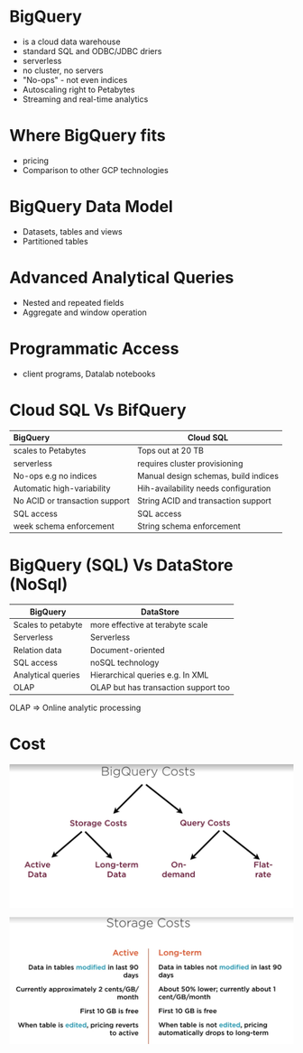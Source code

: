 # BigQuery
- is a cloud data warehouse
- standard SQL and ODBC/JDBC driers
- serverless
- no cluster, no servers
- "No-ops" - not even indices
- Autoscaling right to Petabytes
- Streaming and real-time analytics

# Where BigQuery fits
- pricing
- Comparison to other GCP technologies

# BigQuery Data Model
- Datasets, tables and views
- Partitioned tables
# Advanced Analytical Queries
- Nested and repeated fields
- Aggregate and window operation

# Programmatic Access
- client programs, Datalab notebooks



# Cloud SQL Vs BifQuery


| BigQuery                       | Cloud SQL                            |
|:-------------------------------|--------------------------------------|
| scales to Petabytes            | Tops out at 20 TB                    |
| serverless                     | requires cluster provisioning        |
| No-ops e.g no indices          | Manual design schemas, build indices |
| Automatic high-variability     | Hih-availability needs configuration |
| No ACID or transaction support | String ACID and transaction support  |
| SQL access                     | SQL access                           |
| week schema enforcement        | String schema enforcement            |


# BigQuery (SQL) Vs DataStore (NoSql)

| BigQuery           | DataStore                            |
|--------------------|--------------------------------------|
| Scales to petabyte | more effective at terabyte scale     |
| Serverless         | Serverless                           |
| Relation data      | Document-oriented                    |
| SQL access         | noSQL technology                     |
| Analytical queries | Hierarchical queries e.g. In XML     |
| OLAP               | OLAP but has transaction support too |


OLAP => Online analytic processing

# Cost
![img.png](img.png)

![img_1.png](img_1.png)